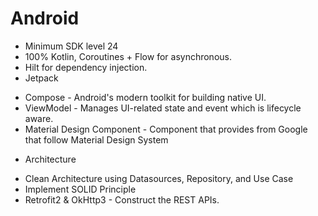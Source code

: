 # Android
- Minimum SDK level 24
- 100% Kotlin, Coroutines + Flow for asynchronous.
- Hilt for dependency injection.
- Jetpack
* Compose - Android's modern toolkit for building native UI.
* ViewModel - Manages UI-related state and event which is lifecycle aware.
* Material Design Component - Component that provides from Google that follow Material Design System
- Architecture
* Clean Architecture using Datasources, Repository, and Use Case
* Implement SOLID Principle
* Retrofit2 & OkHttp3 - Construct the REST APIs.
